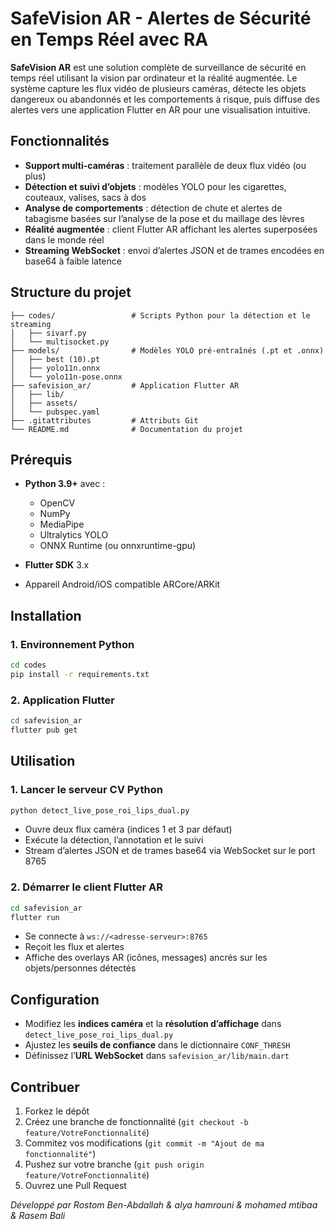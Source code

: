 # SafeVision AR - Alertes de Sécurité en Temps Réel avec RA

**SafeVision AR** est une solution complète de surveillance de sécurité en temps réel utilisant la vision par ordinateur et la réalité augmentée. Le système capture les flux vidéo de plusieurs caméras, détecte les objets dangereux ou abandonnés et les comportements à risque, puis diffuse des alertes vers une application Flutter en AR pour une visualisation intuitive.

## Fonctionnalités

* **Support multi-caméras** : traitement parallèle de deux flux vidéo (ou plus)
* **Détection et suivi d’objets** : modèles YOLO pour les cigarettes, couteaux, valises, sacs à dos
* **Analyse de comportements** : détection de chute et alertes de tabagisme basées sur l’analyse de la pose et du maillage des lèvres
* **Réalité augmentée** : client Flutter AR affichant les alertes superposées dans le monde réel
* **Streaming WebSocket** : envoi d’alertes JSON et de trames encodées en base64 à faible latence

## Structure du projet

```
├── codes/                 # Scripts Python pour la détection et le streaming
│   ├── sivarf.py
│   └── multisocket.py
├── models/                # Modèles YOLO pré-entraînés (.pt et .onnx)
│   ├── best (10).pt
│   ├── yolo11n.onnx
│   └── yolo11n-pose.onnx
├── safevision_ar/         # Application Flutter AR
│   ├── lib/
│   ├── assets/
│   └── pubspec.yaml
├── .gitattributes         # Attributs Git
└── README.md              # Documentation du projet
```

## Prérequis

* **Python 3.9+** avec :

  * OpenCV
  * NumPy
  * MediaPipe
  * Ultralytics YOLO
  * ONNX Runtime (ou onnxruntime-gpu)
* **Flutter SDK** 3.x
* Appareil Android/iOS compatible ARCore/ARKit

## Installation

### 1. Environnement Python

```bash
cd codes
pip install -r requirements.txt
```

### 2. Application Flutter

```bash
cd safevision_ar
flutter pub get
```

## Utilisation

### 1. Lancer le serveur CV Python

```bash
python detect_live_pose_roi_lips_dual.py
```

* Ouvre deux flux caméra (indices 1 et 3 par défaut)
* Exécute la détection, l’annotation et le suivi
* Stream d’alertes JSON et de trames base64 via WebSocket sur le port 8765

### 2. Démarrer le client Flutter AR

```bash
cd safevision_ar
flutter run
```

* Se connecte à `ws://<adresse-serveur>:8765`
* Reçoit les flux et alertes
* Affiche des overlays AR (icônes, messages) ancrés sur les objets/personnes détectés

## Configuration

* Modifiez les **indices caméra** et la **résolution d’affichage** dans `detect_live_pose_roi_lips_dual.py`
* Ajustez les **seuils de confiance** dans le dictionnaire `CONF_THRESH`
* Définissez l’**URL WebSocket** dans `safevision_ar/lib/main.dart`

## Contribuer

1. Forkez le dépôt
2. Créez une branche de fonctionnalité (`git checkout -b feature/VotreFonctionnalité`)
3. Commitez vos modifications (`git commit -m "Ajout de ma fonctionnalité"`)
4. Pushez sur votre branche (`git push origin feature/VotreFonctionnalité`)
5. Ouvrez une Pull Request


*Développé par Rostom Ben-Abdallah & alya hamrouni  & mohamed mtibaa  & Rasem Bali*
